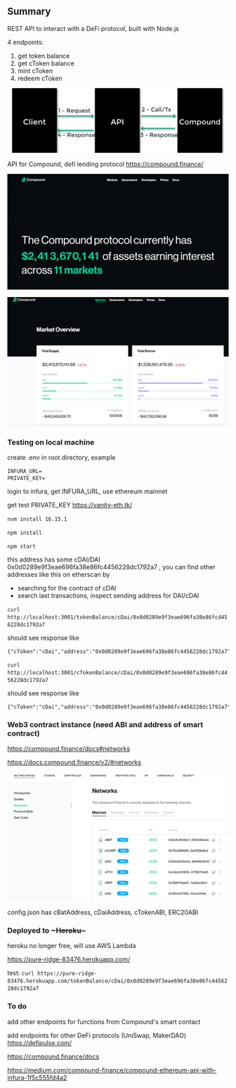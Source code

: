## Summary

REST API to interact with a DeFi protocol, built with Node.js

4 endpoints:
1. get token balance
2. get cToken balance
3. mint cToken
4. redeem cToken

![](./screenshots/architecture.png)


API for Compound, defi lending protocol https://compound.finance/

![](./screenshots/compound1.png)

![](./screenshots/compound2.png)



### Testing on local machine

create .env in root directory, example

```
INFURA_URL=
PRIVATE_KEY=
```

login to infura, get INFURA_URL, use ethereum mainnet

get test PRIVATE_KEY https://vanity-eth.tk/


`nvm install 16.15.1`

`npm install`

`npm start`

this address has some cDAI/DAI 0x0d0289e9f3eae696fa38e86fc4456228dc1792a7 , you can find other addresses like this on etherscan by
- searching for the contract of cDAI
- search last transactions, inspect sending address for DAI/cDAI


`curl http://localhost:3001/tokenBalance/cDai/0x0d0289e9f3eae696fa38e86fc4456228dc1792a7`

should see response like
```
{"cToken":"cDai","address":"0x0d0289e9f3eae696fa38e86fc4456228dc1792a7","tokenBalance":"20067039275930298021"}
```

`curl http://localhost:3001/cTokenBalance/cDai/0x0d0289e9f3eae696fa38e86fc4456228dc1792a7`

should see response like
```
{"cToken":"cDai","address":"0x0d0289e9f3eae696fa38e86fc4456228dc1792a7","cTokenBalance":"82611382312"}
```



### Web3 contract instance (need ABI and address of smart contract)

https://compound.finance/docs#networks 

https://docs.compound.finance/v2/#networks

![](./screenshots/compound_docs.png)

config.json has cBatAddress, cDaiAddress, cTokenABI, ERC20ABI

### Deployed to ~~~Heroku~~~

heroku no longer free, will use AWS Lambda

https://pure-ridge-83476.herokuapp.com/

test: `curl https://pure-ridge-83476.herokuapp.com/tokenBalance/cDai/0x0d0289e9f3eae696fa38e86fc4456228dc1792a7`

### To do

add other endpoints for functions from Compound's smart contact

add endpoints for other DeFi protocols (UniSwap, MakerDAO) https://defipulse.com/

https://compound.finance/docs

https://medium.com/compound-finance/compound-ethereum-api-with-infura-1f5c555fd4a2
